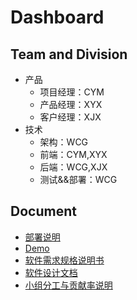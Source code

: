 # Dashboard
## Team and Division

- 产品
  - 项目经理：CYM
  - 产品经理：XYX
  - 客户经理：XJX
- 技术
  - 架构：WCG
  - 前端：CYM,XYX
  - 后端：WCG,XJX
  - 测试&&部署：WCG

## Document

- [部署说明](./deployment.md)
- [Demo](./demo.md)
- [软件需求规格说明书](./software_requirements_specification.md)
- [软件设计文档](./SD.md)
- [小组分工与贡献率说明](./contribution.md)

